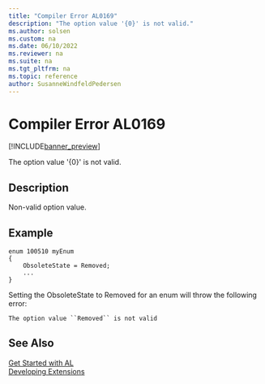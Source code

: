 ```yaml
---
title: "Compiler Error AL0169"
description: "The option value '{0}' is not valid."
ms.author: solsen
ms.custom: na
ms.date: 06/10/2022
ms.reviewer: na
ms.suite: na
ms.tgt_pltfrm: na
ms.topic: reference
author: SusanneWindfeldPedersen
---
```

[//]: # (START>DO_NOT_EDIT)
[//]: # (IMPORTANT:Do not edit any of the content between here and the END>DO_NOT_EDIT.)
[//]: # (Any modifications should be made in the .xml files in the ModernDev repo.)
# Compiler Error AL0169

[!INCLUDE[banner_preview](../includes/banner_preview.md)]

The option value '{0}' is not valid.

## Description
Non-valid option value.  

[//]: # (IMPORTANT: END>DO_NOT_EDIT)

## Example

```al
enum 100510 myEnum
{
    ObsoleteState = Removed;
    ...
}
```
Setting the ObsoleteState to Removed for an enum will throw the following error:

`The option value ``Removed`` is not valid`

## See Also  
[Get Started with AL](../devenv-get-started.md)  
[Developing Extensions](../devenv-dev-overview.md)  